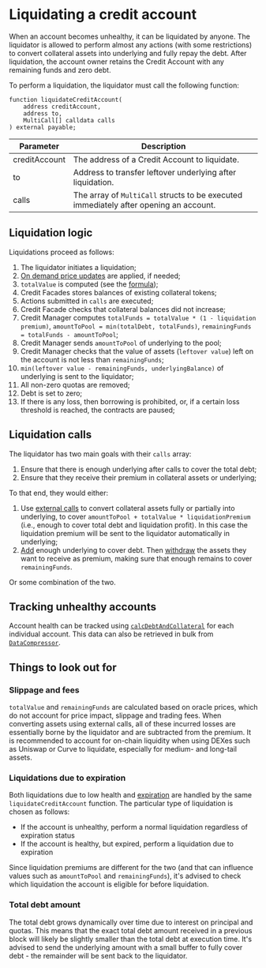 # Liquidating a credit account

When an account becomes unhealthy, it can be liquidated by anyone. The liquidator is allowed to perform almost any actions (with some restrictions) to convert collateral assets into underlying and fully repay the debt. After liquidation, the account owner retains the Credit Account with any remaining funds and zero debt.

To perform a liquidation, the liquidator must call the following function:

```solidity
function liquidateCreditAccount(
    address creditAccount,
    address to,
    MultiCall[] calldata calls
) external payable;
```

| Parameter     | Description                                                                           |
| ------------- | ------------------------------------------------------------------------------------- |
| creditAccount | The address of a Credit Account to liquidate.                                         |
| to            | Address to transfer leftover underlying after liquidation.                            |
| calls         | The array of `MultiCall` structs to be executed immediately after opening an account. |

## Liquidation logic

Liquidations proceed as follows:

1. The liquidator initiates a liquidation;
2. [On demand price updates](/credit/multicall/on-demand-pf) are applied, if needed;
2. `totalValue` is computed (see the [formula](/core/liquidation));
3. Credit Facades stores balances of existing collateral tokens;
4. Actions submitted in `calls` are executed;
5. Credit Facade checks that collateral balances did not increase;
6. Credit Manager computes `totalFunds = totalValue * (1 - liquidation premium)`, `amountToPool = min(totalDebt, totalFunds)`, `remainingFunds = totalFunds - amountToPool`;
7. Credit Manager sends `amountToPool` of underlying to the pool; 
8. Credit Manager checks that the value of assets (`leftover value`) left on the account is not less than `remainingFunds`; 
9. `min(leftover value - remainingFunds, underlyingBalance)` of underlying is sent to the liquidator;
10. All non-zero quotas are removed;
11. Debt is set to zero;
12. If there is any loss, then borrowing is prohibited, or, if a certain loss threshold is reached, the contracts are paused;

## Liquidation calls

The liquidator has two main goals with their `calls` array:
1. Ensure that there is enough underlying after calls to cover the total debt;
2. Ensure that they receive their premium in collateral assets or underlying;

To that end, they would either:

1. Use [external calls](/credit/multicall/external-calls) to convert collateral assets fully or partially into underlying, to cover `amountToPool + totalValue * liquidationPremium` (i.e., enough to cover total debt and liquidation profit). In this case the liquidation premium will be sent to the liquidator automatically in underlying;
2. [Add](/credit/multicall/add-collateral) enough underlying to cover debt. Then [withdraw](/credit/multicall/withdraw-collateral) the assets they want to receive as premium, making sure that enough remains to cover `remainingFunds`.

Or some combination of the two.

## Tracking unhealthy accounts

Account health can be tracked using [`calcDebtAndCollateral`](/credit/account-data) for each individual account. This data can also be retrieved in bulk from [`DataCompressor`](/helpers/data-compressor).

## Things to look out for

### Slippage and fees

`totalValue` and `remainingFunds` are calculated based on oracle prices, which do not account for price impact, slippage and trading fees. When converting assets using external calls, all of these incurred losses are essentially borne by the liquidator and are subtracted from the premium. It is recommended to account for on-chain liquidity when using DEXes such as Uniswap or Curve to liquidate, especially for medium- and long-tail assets.

### Liquidations due to expiration

Both liquidations due to low health and [expiration](/core/liquidation#liquidations-due-to-expiration) are handled by the same `liquidateCreditAccount` function. The particular type of liquidation is chosen as follows:
- If the account is unhealthy, perform a normal liquidation regardless of expiration status
- If the account is healthy, but expired, perform a liquidation due to expiration

Since liquidation premiums are different for the two (and that can influence values such as `amountToPool` and `remainingFunds`), it's advised to check which liquidation the account is eligible for before liquidation.

### Total debt amount

The total debt grows dynamically over time due to interest on principal and quotas. This means that the exact total debt amount received in a previous block will likely be slightly smaller than the total debt at execution time. It's advised to send the underlying amount with a small buffer to fully cover debt - the remainder will be sent back to the liquidator.
